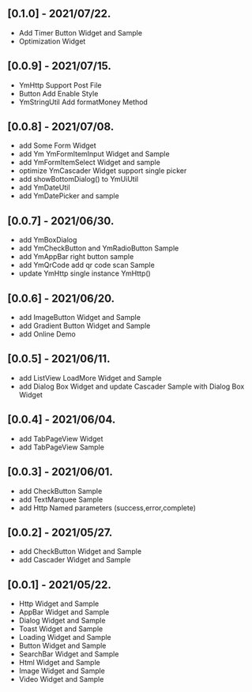 ## [0.1.0] - 2021/07/22.
* Add Timer Button Widget and Sample
* Optimization Widget

## [0.0.9] - 2021/07/15.
* YmHttp Support Post File
* Button Add Enable Style
* YmStringUtil Add formatMoney Method

## [0.0.8] - 2021/07/08.
* add Some Form Widget
* add Ym YmFormItemInput Widget and Sample
* add YmFormItemSelect Widget and sample
* optimize YmCascader Widget support single picker
* add showBottomDialog()  to YmUiUtil
* add YmDateUtil
* add YmDatePicker and sample

## [0.0.7] - 2021/06/30.
* add YmBoxDialog
* add YmCheckButton and YmRadioButton Sample
* add YmAppBar right button sample
* add YmQrCode add qr code scan Sample
* update YmHttp single instance YmHttp()

## [0.0.6] - 2021/06/20.
* add ImageButton Widget and Sample
* add Gradient Button Widget and Sample
* add Online Demo

## [0.0.5] - 2021/06/11.
* add ListView LoadMore Widget and Sample
* add Dialog Box Widget and update Cascader Sample with Dialog Box Widget

## [0.0.4] - 2021/06/04.
* add TabPageView Widget
* add TabPageView Sample

## [0.0.3] - 2021/06/01.
* add CheckButton Sample
* add TextMarquee Sample
* add Http Named parameters  (success,error,complete)

## [0.0.2] - 2021/05/27.
* add CheckButton Widget and Sample
* add Cascader Widget and Sample

## [0.0.1] - 2021/05/22.
* Http Widget and Sample
* AppBar Widget and Sample
* Dialog Widget and Sample
* Toast Widget and Sample
* Loading Widget and Sample
* Button Widget and Sample
* SearchBar Widget and Sample
* Html Widget and Sample
* Image Widget and Sample
* Video Widget and Sample







